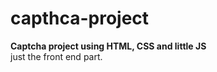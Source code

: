# capthca-project
**Captcha project using HTML, CSS and little JS**</br>
just the front end part.</br>
</br>

